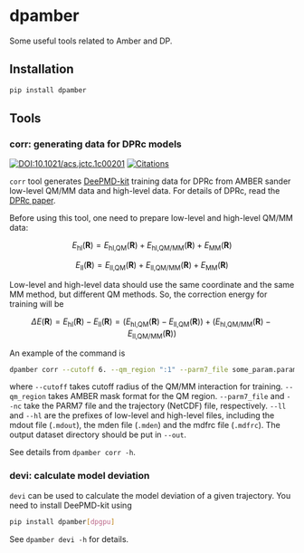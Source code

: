 # dpamber

Some useful tools related to Amber and DP.

## Installation

```sh
pip install dpamber
```

## Tools
### corr: generating data for DPRc models

[![DOI:10.1021/acs.jctc.1c00201](https://img.shields.io/badge/DOI-10.1021%2Facs.jctc.1c00201-blue)](https://doi.org/10.1021/acs.jctc.1c00201)
[![Citations](https://citations.njzjz.win/10.1021/acs.jctc.1c00201)](https://doi.org/10.1021/acs.jctc.1c00201)

`corr` tool generates [DeePMD-kit](https://github.com/deepmodeling/deepmd-kit) training data for DPRc from AMBER sander low-level QM/MM data and high-level data. For details of DPRc, read the [DPRc paper](https://doi.org/10.1021/acs.jctc.1c00201).

Before using this tool, one need to prepare low-level and high-level QM/MM data:

$$
E_\text{hl}(\mathbf R)=E_\text{hl,QM}(\mathbf R)+E_\text{hl,QM/MM}(\mathbf R)+E_\text{MM}(\mathbf R)
$$

$$
E_\text{ll}(\mathbf R)=E_\text{ll,QM}(\mathbf R)+E_\text{ll,QM/MM}(\mathbf R)+E_\text{MM}(\mathbf R)
$$

Low-level and high-level data should use the same coordinate and the same MM method, but different QM methods. So, the correction energy for training will be

$$
\Delta E (\mathbf R) = E_\text{hl}(\mathbf R) - E_\text{ll}(\mathbf R) = (E_\text{hl,QM}(\mathbf R) - E_\text{ll,QM}(\mathbf R)) + (E_\text{hl,QM/MM}(\mathbf R) - E_\text{ll,QM/MM}(\mathbf R))
$$

An example of the command is
```sh
dpamber corr --cutoff 6. --qm_region ":1" --parm7_file some_param.param7 --nc some_coord.nc --hl high_level --ll low_level --out dataset
```
where `--cutoff` takes cutoff radius of the QM/MM interaction for training. `--qm_region` takes AMBER mask format for the QM region. `--parm7_file` and `--nc` take the PARM7 file and the trajectory (NetCDF) file, respectively. `--ll` and `--hl` are the prefixes of low-level and high-level files, including the mdout file (`.mdout`), the mden file (`.mden`) and the mdfrc file (`.mdfrc`). The output dataset directory should be put in `--out`.

See details from `dpamber corr -h`.

### devi: calculate model deviation

`devi` can be used to calculate the model deviation of a given trajectory.
You need to install DeePMD-kit using
```sh
pip install dpamber[dpgpu]
```

See `dpamber devi -h` for details.
